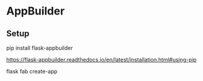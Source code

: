 # AppBuilder


## Setup

pip install flask-appbuilder

https://flask-appbuilder.readthedocs.io/en/latest/installation.html#using-pip

flask fab create-app